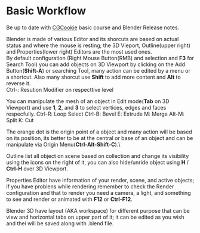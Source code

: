 # Basic Workflow

Be up to date with [CGCookie](https://cgcookie.com/) basic course and Blender Release notes.

Blender is made of various Editor and its shorcuts are based on actual status and where the mouse is resting; the 3D Vieport, Outline(upper right) and Properties(lower right) Editors are the most used ones.\
By default configuration (Right Mouse Button(RMB) and selection and **F3** for Search Tool) you can add objects on 3D Viewport by clicking on the Add Button(**Shift-A**) or searching Tool, many action can be edited by a menu or a shortcut. Also many shorcut use **Shift** to add more content and **Alt** to reverse it.\
Ctrl-<number>: Resution Modifier on respecttive level

You can manipulate the mesh of an object in Edit mode(**Tab** on 3D Viewport) and use **1**, **2**, and **3** to select vertices, edges and faces respecfully.
Ctrl-R: Loop Select
Ctrl-B: Bevel
E: Extrude
M: Merge
Alt-M: Split
K: Cut

The orange dot is the origin point of a object and many action will be based on its position, its better to be at the central or base of an object and can be manipulate via Origin Menu(**Ctrl-Alt-Shift-C**).\

Outline list all object on scene based on collection and change its visibility using the icons on the right of it, you can also hide/unride object using **H** / **Ctrl-H** over 3D Viewport.

Properties Editor have information of your render, scene, and active objects; if you have problens while rendering remember to check the Render configuration and that to render you need a camera, a light, and something to see and render or animated with **F12** or **Ctrl-F12**.

Blender 3D have layout (AKA workspace) for different purpose that can be view and horizontal tabs on upper part of it; it can be edited as you wish and thei will be saved along with .blend file.
